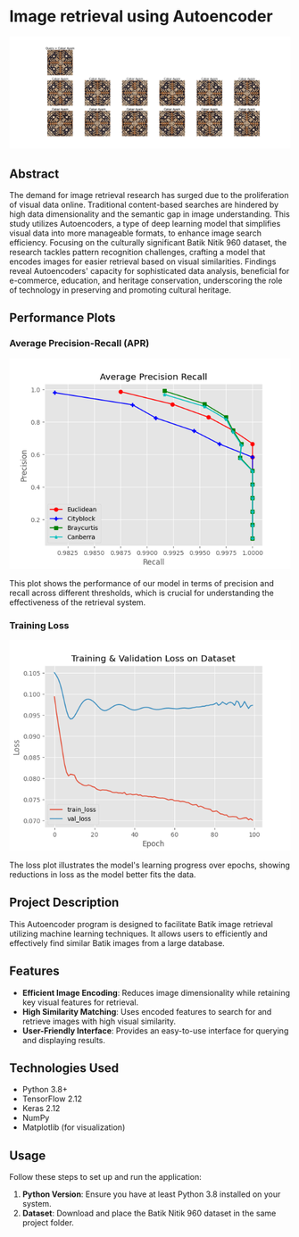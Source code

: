 # Image retrieval using Autoencoder

![Result](image/result.png)

## Abstract
The demand for image retrieval research has surged due to the proliferation of visual data online. Traditional content-based searches are hindered by high data dimensionality and the semantic gap in image understanding. This study utilizes Autoencoders, a type of deep learning model that simplifies visual data into more manageable formats, to enhance image search efficiency. Focusing on the culturally significant Batik Nitik 960 dataset, the research tackles pattern recognition challenges, crafting a model that encodes images for easier retrieval based on visual similarities. Findings reveal Autoencoders' capacity for sophisticated data analysis, beneficial for e-commerce, education, and heritage conservation, underscoring the role of technology in preserving and promoting cultural heritage.

## Performance Plots

### Average Precision-Recall (APR)
![APR Plot](image/APR.png)

This plot shows the performance of our model in terms of precision and recall across different thresholds, which is crucial for understanding the effectiveness of the retrieval system.

### Training Loss
![Loss Plot](image/Loss.png)

The loss plot illustrates the model's learning progress over epochs, showing reductions in loss as the model better fits the data.

## Project Description
This Autoencoder program is designed to facilitate Batik image retrieval utilizing machine learning techniques. It allows users to efficiently and effectively find similar Batik images from a large database.
## Features
- **Efficient Image Encoding**: Reduces image dimensionality while retaining key visual features for retrieval.
- **High Similarity Matching**: Uses encoded features to search for and retrieve images with high visual similarity.
- **User-Friendly Interface**: Provides an easy-to-use interface for querying and displaying results.

## Technologies Used
- Python 3.8+
- TensorFlow 2.12
- Keras 2.12
- NumPy
- Matplotlib (for visualization)

## Usage
Follow these steps to set up and run the application:

1. **Python Version**: Ensure you have at least Python 3.8 installed on your system.
2. **Dataset**: Download and place the Batik Nitik 960 dataset in the same project folder.

